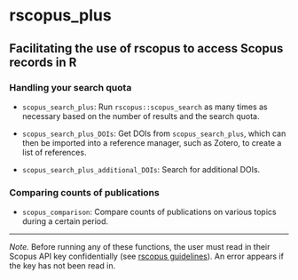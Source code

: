 
# rscopus_plus

## Facilitating the use of rscopus to access Scopus records in R

### Handling your search quota

  - `scopus_search_plus`: Run `rscopus::scopus_search` as many times as necessary based on the number of results and the search quota.

  - `scopus_search_plus_DOIs`: Get DOIs from `scopus_search_plus`, which can then be imported into a reference manager, such as Zotero, to create a list of references.
  
  - `scopus_search_plus_additional_DOIs`: Search for additional DOIs.

### Comparing counts of publications

- `scopus_comparison`: Compare counts of publications on various topics during a certain period.

---

*Note.* Before running any of these functions, the user must read in their Scopus API key confidentially (see [rscopus guidelines](https://cran.r-project.org/web/packages/rscopus/vignettes/api_key.html)). An error appears if the key has not been read in.
